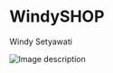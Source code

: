 # WindySHOP
Windy Setyawati

![Image description](https://img.techpowerup.org/200509/prototype.png)
